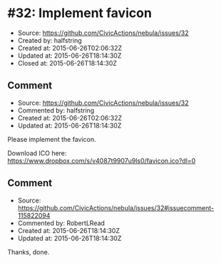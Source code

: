 # #32: Implement favicon

* Source: https://github.com/CivicActions/nebula/issues/32
* Created by: halfstring
* Created at: 2015-06-26T02:06:32Z
* Updated at: 2015-06-26T18:14:30Z
* Closed at: 2015-06-26T18:14:30Z


## Comment

* Source: https://github.com/CivicActions/nebula/issues/32
* Commented by: halfstring
* Created at: 2015-06-26T02:06:32Z
* Updated at: 2015-06-26T18:14:30Z

Please implement the favicon.

Download ICO here: https://www.dropbox.com/s/v4087t9907u9ls0/favicon.ico?dl=0


## Comment

* Source: https://github.com/CivicActions/nebula/issues/32#issuecomment-115822094
* Commented by: RobertLRead
* Created at: 2015-06-26T18:14:30Z
* Updated at: 2015-06-26T18:14:30Z

Thanks, done.



